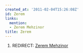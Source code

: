 ```yaml
---
created_at: '2011-02-04T15:26:08Z'
id: Zerem
links:
  mention:
  - Zerem Mehzinor
title: Zerem
---
```


1.  REDIRECT: [Zerem Mehzinor]

  [Zerem Mehzinor]: Zerem_Mehzinor